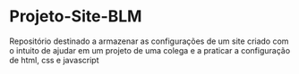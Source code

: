 # Projeto-Site-BLM
Repositório destinado a armazenar as configurações de um site criado com o intuito de ajudar em um projeto de uma colega e a praticar a configuração de html, css e javascript
